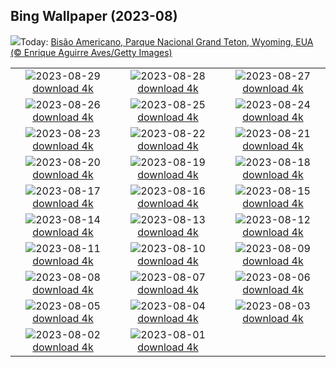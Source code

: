 ## Bing Wallpaper (2023-08)
![](https://www.bing.com/th?id=OHR.TetonBison_PT-BR0402928868_UHD.jpg&w=1000)Today: [Bisão Americano, Parque Nacional Grand Teton, Wyoming, EUA (© Enrique Aguirre Aves/Getty Images)](https://www.bing.com/th?id=OHR.TetonBison_PT-BR0402928868_UHD.jpg)

|      |      |      |
| :----: | :----: | :----: |
|![](https://www.bing.com/th?id=OHR.DubrovnikHarbor_PT-BR0322375013_UHD.jpg&pid=hp&w=384&h=216&rs=1&c=4)2023-08-29 [download 4k](https://www.bing.com/th?id=OHR.DubrovnikHarbor_PT-BR0322375013_UHD.jpg)|![](https://www.bing.com/th?id=OHR.JejuIsland_PT-BR9709424448_UHD.jpg&pid=hp&w=384&h=216&rs=1&c=4)2023-08-28 [download 4k](https://www.bing.com/th?id=OHR.JejuIsland_PT-BR9709424448_UHD.jpg)|![](https://www.bing.com/th?id=OHR.MuseumIsland_PT-BR8963448703_UHD.jpg&pid=hp&w=384&h=216&rs=1&c=4)2023-08-27 [download 4k](https://www.bing.com/th?id=OHR.MuseumIsland_PT-BR8963448703_UHD.jpg)|
|![](https://www.bing.com/th?id=OHR.YellowstoneFalls_PT-BR8388955489_UHD.jpg&pid=hp&w=384&h=216&rs=1&c=4)2023-08-26 [download 4k](https://www.bing.com/th?id=OHR.YellowstoneFalls_PT-BR8388955489_UHD.jpg)|![](https://www.bing.com/th?id=OHR.SharkFinCove_PT-BR7883835575_UHD.jpg&pid=hp&w=384&h=216&rs=1&c=4)2023-08-25 [download 4k](https://www.bing.com/th?id=OHR.SharkFinCove_PT-BR7883835575_UHD.jpg)|![](https://www.bing.com/th?id=OHR.SkogafossWaterfall_PT-BR7394704213_UHD.jpg&pid=hp&w=384&h=216&rs=1&c=4)2023-08-24 [download 4k](https://www.bing.com/th?id=OHR.SkogafossWaterfall_PT-BR7394704213_UHD.jpg)|
|![](https://www.bing.com/th?id=OHR.TunisiaAmphitheatre_PT-BR7158376086_UHD.jpg&pid=hp&w=384&h=216&rs=1&c=4)2023-08-23 [download 4k](https://www.bing.com/th?id=OHR.TunisiaAmphitheatre_PT-BR7158376086_UHD.jpg)|![](https://www.bing.com/th?id=OHR.EmeraldLakeYukon_PT-BR6870373450_UHD.jpg&pid=hp&w=384&h=216&rs=1&c=4)2023-08-22 [download 4k](https://www.bing.com/th?id=OHR.EmeraldLakeYukon_PT-BR6870373450_UHD.jpg)|![](https://www.bing.com/th?id=OHR.StartPointLight_PT-BR6638873206_UHD.jpg&pid=hp&w=384&h=216&rs=1&c=4)2023-08-21 [download 4k](https://www.bing.com/th?id=OHR.StartPointLight_PT-BR6638873206_UHD.jpg)|
|![](https://www.bing.com/th?id=OHR.CameraSquirrel_PT-BR6385198760_UHD.jpg&pid=hp&w=384&h=216&rs=1&c=4)2023-08-20 [download 4k](https://www.bing.com/th?id=OHR.CameraSquirrel_PT-BR6385198760_UHD.jpg)|![](https://www.bing.com/th?id=OHR.AvatarMountain_PT-BR6129685721_UHD.jpg&pid=hp&w=384&h=216&rs=1&c=4)2023-08-19 [download 4k](https://www.bing.com/th?id=OHR.AvatarMountain_PT-BR6129685721_UHD.jpg)|![](https://www.bing.com/th?id=OHR.CamelsAbove_PT-BR2394632603_UHD.jpg&pid=hp&w=384&h=216&rs=1&c=4)2023-08-18 [download 4k](https://www.bing.com/th?id=OHR.CamelsAbove_PT-BR2394632603_UHD.jpg)|
|![](https://www.bing.com/th?id=OHR.KeyWestBridge_PT-BR4840240790_UHD.jpg&pid=hp&w=384&h=216&rs=1&c=4)2023-08-17 [download 4k](https://www.bing.com/th?id=OHR.KeyWestBridge_PT-BR4840240790_UHD.jpg)|![](https://www.bing.com/th?id=OHR.TaorminaSquare_PT-BR4606680461_UHD.jpg&pid=hp&w=384&h=216&rs=1&c=4)2023-08-16 [download 4k](https://www.bing.com/th?id=OHR.TaorminaSquare_PT-BR4606680461_UHD.jpg)|![](https://www.bing.com/th?id=OHR.GeckoLeaf_PT-BR4941282205_UHD.jpg&pid=hp&w=384&h=216&rs=1&c=4)2023-08-15 [download 4k](https://www.bing.com/th?id=OHR.GeckoLeaf_PT-BR4941282205_UHD.jpg)|
|![](https://www.bing.com/th?id=OHR.PerseidsOregon_PT-BR3992857450_UHD.jpg&pid=hp&w=384&h=216&rs=1&c=4)2023-08-14 [download 4k](https://www.bing.com/th?id=OHR.PerseidsOregon_PT-BR3992857450_UHD.jpg)|![](https://www.bing.com/th?id=OHR.ThreeElephants_PT-BR3742812979_UHD.jpg&pid=hp&w=384&h=216&rs=1&c=4)2023-08-13 [download 4k](https://www.bing.com/th?id=OHR.ThreeElephants_PT-BR3742812979_UHD.jpg)|![](https://www.bing.com/th?id=OHR.JupiterArtland_PT-BR3294053822_UHD.jpg&pid=hp&w=384&h=216&rs=1&c=4)2023-08-12 [download 4k](https://www.bing.com/th?id=OHR.JupiterArtland_PT-BR3294053822_UHD.jpg)|
|![](https://www.bing.com/th?id=OHR.WorldLionDay_PT-BR6297113107_UHD.jpg&pid=hp&w=384&h=216&rs=1&c=4)2023-08-11 [download 4k](https://www.bing.com/th?id=OHR.WorldLionDay_PT-BR6297113107_UHD.jpg)|![](https://www.bing.com/th?id=OHR.BathurstArt_PT-BR5938630917_UHD.jpg&pid=hp&w=384&h=216&rs=1&c=4)2023-08-10 [download 4k](https://www.bing.com/th?id=OHR.BathurstArt_PT-BR5938630917_UHD.jpg)|![](https://www.bing.com/th?id=OHR.InfinityTaipei_PT-BR5659218088_UHD.jpg&pid=hp&w=384&h=216&rs=1&c=4)2023-08-09 [download 4k](https://www.bing.com/th?id=OHR.InfinityTaipei_PT-BR5659218088_UHD.jpg)|
|![](https://www.bing.com/th?id=OHR.BodieNC_PT-BR3349046886_UHD.jpg&pid=hp&w=384&h=216&rs=1&c=4)2023-08-08 [download 4k](https://www.bing.com/th?id=OHR.BodieNC_PT-BR3349046886_UHD.jpg)|![](https://www.bing.com/th?id=OHR.NaganoPond_PT-BR2909637050_UHD.jpg&pid=hp&w=384&h=216&rs=1&c=4)2023-08-07 [download 4k](https://www.bing.com/th?id=OHR.NaganoPond_PT-BR2909637050_UHD.jpg)|![](https://www.bing.com/th?id=OHR.AtlanticPuffin_PT-BR2602630164_UHD.jpg&pid=hp&w=384&h=216&rs=1&c=4)2023-08-06 [download 4k](https://www.bing.com/th?id=OHR.AtlanticPuffin_PT-BR2602630164_UHD.jpg)|
|![](https://www.bing.com/th?id=OHR.GothicRuins_PT-BR2280028094_UHD.jpg&pid=hp&w=384&h=216&rs=1&c=4)2023-08-05 [download 4k](https://www.bing.com/th?id=OHR.GothicRuins_PT-BR2280028094_UHD.jpg)|![](https://www.bing.com/th?id=OHR.ZelenciSprings_PT-BR2064336858_UHD.jpg&pid=hp&w=384&h=216&rs=1&c=4)2023-08-04 [download 4k](https://www.bing.com/th?id=OHR.ZelenciSprings_PT-BR2064336858_UHD.jpg)|![](https://www.bing.com/th?id=OHR.CapitolButte_PT-BR1710363839_UHD.jpg&pid=hp&w=384&h=216&rs=1&c=4)2023-08-03 [download 4k](https://www.bing.com/th?id=OHR.CapitolButte_PT-BR1710363839_UHD.jpg)|
|![](https://www.bing.com/th?id=OHR.DenaliClimber_PT-BR1512476985_UHD.jpg&pid=hp&w=384&h=216&rs=1&c=4)2023-08-02 [download 4k](https://www.bing.com/th?id=OHR.DenaliClimber_PT-BR1512476985_UHD.jpg)|![](https://www.bing.com/th?id=OHR.RockHouse_PT-BR1317959192_UHD.jpg&pid=hp&w=384&h=216&rs=1&c=4)2023-08-01 [download 4k](https://www.bing.com/th?id=OHR.RockHouse_PT-BR1317959192_UHD.jpg)|